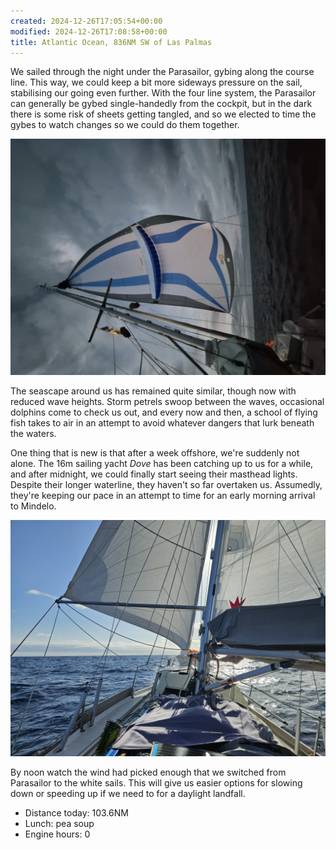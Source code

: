 ```yaml
---
created: 2024-12-26T17:05:54+00:00
modified: 2024-12-26T17:08:58+00:00
title: Atlantic Ocean, 836NM SW of Las Palmas
---
```


We sailed through the night under the Parasailor, gybing along the course line. This way, we could keep a bit more sideways pressure on the sail, stabilising our going even further. With the four line system, the Parasailor can generally be gybed single-handedly from the cockpit, but in the dark there is some risk of sheets getting tangled, and so we elected to time the gybes to watch changes so we could do them together.

![Image](../2024/991563482634b6065919c2ffe365dc47.jpg) 

The seascape around us has remained quite similar, though now with reduced wave heights.  Storm petrels swoop between the waves, occasional dolphins come to check us out, and every now and then, a school of flying fish takes to air in an attempt to avoid whatever dangers that lurk beneath the waters.

One thing that is new is that after a week offshore, we're suddenly not alone. The 16m sailing yacht _Dove_ has been catching up to us for a while, and after midnight, we could finally start seeing their masthead lights. Despite their longer waterline, they haven't so far overtaken us. Assumedly, they're keeping our pace in an attempt to time for an early morning arrival to Mindelo.

![Image](../2024/d6579238c4bbd11360647891dfd7dcd6.jpg) 

By noon watch the wind had picked enough that we switched from Parasailor to the white sails. This will give us easier options for slowing down or speeding up if we need to for a daylight landfall.

* Distance today: 103.6NM
* Lunch: pea soup
* Engine hours: 0

